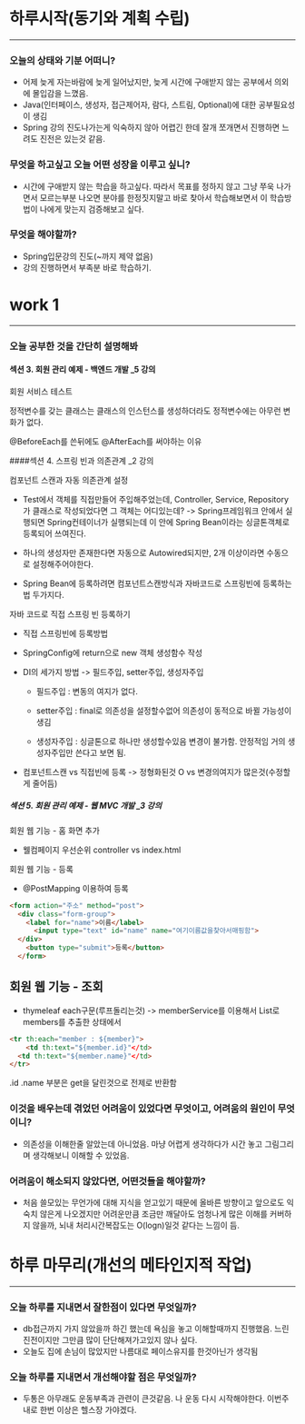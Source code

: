 # 하루시작(동기와 계획 수립)
_____
### 오늘의 상태와 기분 어떠니?

- 어제 늦게 자는바람에 늦게 일어났지만, 늦게 시간에 구애받지 않는 공부에서 의외에 몰입감을 느꼈음.
- Java(인터페이스, 생성자, 접근제어자, 람다, 스트림, Optional)에 대한 공부필요성이 생김
- Spring 강의 진도나가는게 익숙하지 않아 어렵긴 한데 잘개 쪼개면서 진행하면 느려도 진전은 있는것 같음.

### 무엇을 하고싶고 오늘 어떤 성장을 이루고 싶니?

- 시간에 구애받지 않는 학습을 하고싶다. 따라서 목표를 정하지 않고 그냥 쭈욱 나가면서 모르는부분 나오면 분야를 한정짓지말고 바로 찾아서 학습해보면서 이 학습방법이 나에게 맞는지 검증해보고 싶다.

### 무엇을 해야할까?

- Spring입문강의 진도(~까지 제약 없음)
- 강의 진행하면서 부족분 바로 학습하기.


# work 1
_____
### 오늘 공부한 것을 간단히 설명해봐

#### 섹션 3. 회원 관리 예제 - 백엔드 개발 _5 강의

회원 서비스 테스트

정적변수를 갖는 클래스는 클래스의 인스턴스를 생성하더라도 정적변수에는 아무런 변화가 없다. 

@BeforeEach를 쓴뒤에도 @AfterEach를 써야하는 이유

####섹션 4. 스프링 빈과 의존관계 _2 강의

 컴포넌트 스캔과 자동 의존관계 설정

- Test에서 객체를 직접만들어 주입해주었는데, Controller, Service, Repository가 클래스로 작성되었다면 그 객체는 어디있는데? -> Spring프레임워크 안에서 실행되면 Spring컨테이너가 실행되는데 이 안에 Spring Bean이라는 싱글톤객체로 등록되어 쓰여진다. 

- 하나의 생성자만 존재한다면 자동으로 Autowired되지만, 2개 이상이라면 수동으로 설정해주어야한다. 

- Spring Bean에 등록하려면 컴포넌트스캔방식과 자바코드로 스프링빈에 등록하는법 두가지다.

 자바 코드로 직접 스프링 빈 등록하기

- 직접 스프링빈에 등록방법

- SpringConfig에 return으로 new 객체 생성함수 작성

- DI의 세가지 방법 -> 필드주입, setter주입, 생성자주입

	- 필드주입 : 변동의 여지가 없다.

	- setter주입 : final로 의존성을 설정할수없어 의존성이 동적으로 바뀔 가능성이 생김 

	- 생성자주입 : 싱글톤으로 하나만 생성할수있음 변경이 불가함. 안정적임 거의 생성자주입만 쓴다고 보면 됨.



 - 컴포넌트스캔 vs 직접빈에 등록 -> 정형화된것 O vs 변경의여지가 많은것(수정할게 줄어듬)



##### 섹션 5. 회원 관리 예제 - 웹 MVC 개발 _3 강의

회원 웹 기능 - 홈 화면 추가

- 웰컴페이지 우선순위 controller vs index.html

회원 웹 기능 - 등록

- @PostMapping 이용하여 등록

```html
<form action="주소" method="post">
  <div class="form-group">
  	<label for="name">이름</label>
	  <input type="text" id="name" name="여기이름값을찾아서매핑함">  
  </div>
  	<button type="submit">등록</button>
  </form>
```



## 회원 웹 기능 - 조회

- thymeleaf each구문(루프돌리는것) -> memberService를 이용해서 List로 members를 추출한 상태에서

```html
<tr th:each="member : ${member}">
	<td th:text="${member.id}"</td>
  <td th:text="${member.name}"</td>
</tr>
```

.id .name 부분은 get을 달린것으로 전제로 반환함



### 이것을 배우는데 겪었던 어려움이 있었다면 무엇이고, 어려움의 원인이 무엇이니?

- 의존성을 이해한줄 알았는데 아니었음. 마냥 어렵게 생각하다가 시간 놓고 그림그리며 생각해보니 이해할 수 있었음.

### 어려움이 해소되지 않았다면, 어떤것들을 해야할까?

- 처음 쓸모있는 무언가에 대해 지식을 얻고있기 때문에 올바른 방향이고 앞으로도 익숙치 않은게 나오겠지만 어려운만큼 조금만 깨달아도 엄청나게 많은 이해를 커버하지 않을까, 뇌내 처리시간복잡도는 O(logn)일것 같다는 느낌이 듬. 

# 하루 마무리(개선의 메타인지적 작업)
_____
### 오늘 하루를 지내면서 잘한점이 있다면 무엇일까?

- db접근까지 가지 않았을까 하긴 했는데 욕심을 놓고 이해할때까지 진행했음. 느린 진전이지만 그만큼 많이 단단해져가고있지 않나 싶다.
- 오늘도 집에 손님이 많았지만 나름대로 페이스유지를 한것아닌가 생각됨


### 오늘 하루를 지내면서 개선해야할 점은 무엇일까?

- 두통은 아무래도 운동부족과 관련이 큰것같음. 나 운동 다시 시작해야한다. 이번주내로 한번 이상은 헬스장 가야겠다.
